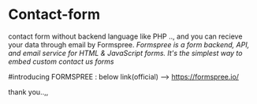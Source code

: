 # Contact-form
contact form without backend language like PHP .., and you can recieve your data through email by Formspree. *Formspree is a form backend, API, and email service for HTML &amp; JavaScript forms. It's the simplest way to embed custom contact us forms*

#introducing FORMSPREE :
below link(official) -->
https://formspree.io/

thank you..,,
